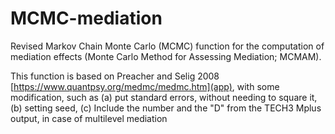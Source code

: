 # MCMC-mediation

Revised Markov Chain Monte Carlo (MCMC) function for the computation of mediation effects (Monte Carlo Method for Assessing Mediation; MCMAM).

This function is based on Preacher and Selig 2008 [https://www.quantpsy.org/medmc/medmc.htm](app), with some modification, such as (a) put standard errors, without needing to square it, (b) setting seed, (c) Include the number and the "D" from the TECH3 Mplus output, in case of multilevel mediation
